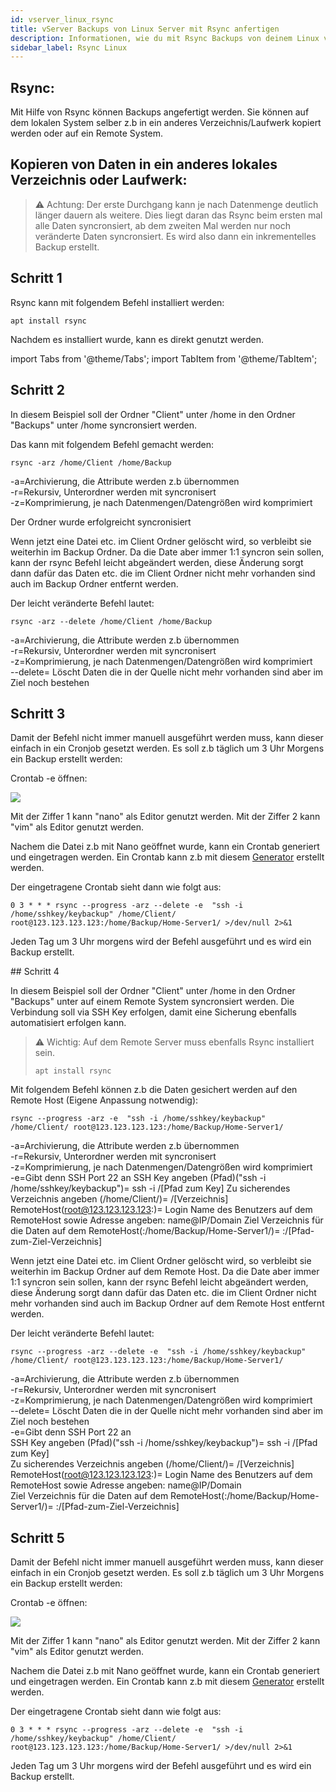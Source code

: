 ```yaml
---
id: vserver_linux_rsync
title: vServer Backups von Linux Server mit Rsync anfertigen
description: Informationen, wie du mit Rsync Backups von deinem Linux vServer von ZAP-Hosting anfertigen kannst - ZAP-Hosting.com Dokumentationen
sidebar_label: Rsync Linux
---
```


## Rsync:

Mit Hilfe von Rsync können Backups angefertigt werden. 
Sie können auf dem lokalen System selber z.b in ein anderes Verzeichnis/Laufwerk kopiert werden oder auf ein Remote System. 

## Kopieren von Daten in ein anderes lokales Verzeichnis oder Laufwerk:

> ⚠️ Achtung: Der erste Durchgang kann je nach Datenmenge deutlich länger dauern als weitere. Dies liegt daran das Rsync beim ersten mal alle Daten syncronsiert, ab dem zweiten Mal werden nur noch veränderte Daten syncronsiert. 
>Es wird also dann ein inkrementelles Backup erstellt. 

## Schritt 1

Rsync kann mit folgendem Befehl installiert werden: 

```
apt install rsync
```

Nachdem es installiert wurde, kann es direkt genutzt werden. 

import Tabs from '@theme/Tabs';
import TabItem from '@theme/TabItem';
<Tabs>
<TabItem value="Tägliches Backup in ein lokales Verzeichnis/Laufwerk" label="Tägliches Backup in ein lokales Verzeichnis/Laufwerk">
## Schritt 2

In diesem Beispiel soll der Ordner "Client" unter /home in den Ordner "Backups" unter /home syncronsiert werden. 

Das kann mit folgendem Befehl gemacht werden: 

```
rsync -arz /home/Client /home/Backup
```
-a=Archivierung, die Attribute werden z.b übernommen
<br/>
-r=Rekursiv, Unterordner werden mit syncronisert
<br/>
-z=Komprimierung, je nach Datenmengen/Datengrößen wird komprimiert 

Der Ordner wurde erfolgreicht syncronisiert 


Wenn jetzt eine Datei etc. im Client Ordner gelöscht wird, so verbleibt sie weiterhin im Backup Ordner. 
Da die Date aber immer 1:1 syncron sein sollen, kann der rsync Befehl leicht abgeändert werden, diese Änderung sorgt dann dafür das Daten etc. die im Client Ordner nicht mehr vorhanden sind auch im Backup Ordner entfernt werden. 

Der leicht veränderte Befehl lautet: 

```
rsync -arz --delete /home/Client /home/Backup
```
-a=Archivierung, die Attribute werden z.b übernommen
<br/>
-r=Rekursiv, Unterordner werden mit syncronisert
<br/>
-z=Komprimierung, je nach Datenmengen/Datengrößen wird komprimiert
<br/>
--delete= Löscht Daten die in der Quelle nicht mehr vorhanden sind aber im Ziel noch bestehen

## Schritt 3

Damit der Befehl nicht immer manuell ausgeführt werden muss, kann dieser einfach in ein Cronjob gesetzt werden. 
Es soll z.b täglich um 3 Uhr Morgens ein Backup erstellt werden: 

Crontab -e öffnen: 

![](https://user-images.githubusercontent.com/61839701/166191606-3a05da59-82f7-439f-8f44-b94c4ba9d153.png)

Mit der Ziffer 1 kann "nano" als Editor genutzt werden.
Mit der Ziffer 2 kann "vim" als Editor genutzt werden. 

Nachem die Datei z.b mit Nano geöffnet wurde, kann ein Crontab generiert und eingetragen werden. 
Ein Crontab kann z.b mit diesem [Generator](https://crontab-generator.org/) erstellt werden. 

Der eingetragene Crontab sieht dann wie folgt aus: 

 ```
0 3 * * * rsync --progress -arz --delete -e  "ssh -i /home/sshkey/keybackup" /home/Client/ root@123.123.123.123:/home/Backup/Home-Server1/ >/dev/null 2>&1
```

Jeden Tag um 3 Uhr morgens wird der Befehl ausgeführt und es wird ein Backup erstellt. 

</TabItem>
<TabItem value="Tägliches Backup auf ein Remote System" label="Tägliches Backup auf ein Remote System">
## Schritt 4

In diesem Beispiel soll der Ordner "Client" unter /home in den Ordner "Backups" unter auf einem Remote System syncronsiert werden. Die Verbindung soll via SSH Key erfolgen, damit eine Sicherung ebenfalls automatisiert erfolgen kann.  

> ⚠️ Wichtig: Auf dem Remote Server muss ebenfalls Rsync installiert sein. 
>```
>apt install rsync
>````

Mit folgendem Befehl können z.b die Daten gesichert werden auf den Remote Host (Eigene Anpassung notwendig): 

```
rsync --progress -arz -e  "ssh -i /home/sshkey/keybackup" /home/Client/ root@123.123.123.123:/home/Backup/Home-Server1/
```

-a=Archivierung, die Attribute werden z.b übernommen
<br/>
-r=Rekursiv, Unterordner werden mit syncronisert
<br/>
-z=Komprimierung, je nach Datenmengen/Datengrößen wird komprimiert 
<br/>
-e=Gibt denn SSH Port 22 an
SSH Key angeben (Pfad)("ssh -i /home/sshkey/keybackup")= ssh -i /[Pfad zum Key]
Zu sicherendes Verzeichnis angeben (/home/Client/)= /[Verzeichnis]
RemoteHost(root@123.123.123.123:)= Login Name des Benutzers auf dem RemoteHost sowie Adresse angeben: name@IP/Domain
Ziel Verzeichnis für die Daten auf dem RemoteHost(:/home/Backup/Home-Server1/)= :/[Pfad-zum-Ziel-Verzeichnis]

Wenn jetzt eine Datei etc. im Client Ordner gelöscht wird, so verbleibt sie weiterhin im Backup Ordner auf dem Remote Host. 
Da die Date aber immer 1:1 syncron sein sollen, kann der rsync Befehl leicht abgeändert werden, diese Änderung sorgt dann dafür das Daten etc. die im Client Ordner nicht mehr vorhanden sind auch im Backup Ordner auf dem Remote Host entfernt werden. 

Der leicht veränderte Befehl lautet: 

```
rsync --progress -arz --delete -e  "ssh -i /home/sshkey/keybackup" /home/Client/ root@123.123.123.123:/home/Backup/Home-Server1/
```
-a=Archivierung, die Attribute werden z.b übernommen
<br/>
-r=Rekursiv, Unterordner werden mit syncronisert
<br/>
-z=Komprimierung, je nach Datenmengen/Datengrößen wird komprimiert 
<br/>
--delete= Löscht Daten die in der Quelle nicht mehr vorhanden sind aber im Ziel noch bestehen
<br/>
-e=Gibt denn SSH Port 22 an
<br/>
SSH Key angeben (Pfad)("ssh -i /home/sshkey/keybackup")= ssh -i /[Pfad zum Key]
<br/>
Zu sicherendes Verzeichnis angeben (/home/Client/)= /[Verzeichnis]
<br/>
RemoteHost(root@123.123.123.123:)= Login Name des Benutzers auf dem RemoteHost sowie Adresse angeben: name@IP/Domain
<br/>
Ziel Verzeichnis für die Daten auf dem RemoteHost(:/home/Backup/Home-Server1/)= :/[Pfad-zum-Ziel-Verzeichnis]

## Schritt 5

Damit der Befehl nicht immer manuell ausgeführt werden muss, kann dieser einfach in ein Cronjob gesetzt werden. 
Es soll z.b täglich um 3 Uhr Morgens ein Backup erstellt werden: 

Crontab -e öffnen: 

![](https://user-images.githubusercontent.com/61839701/166191606-3a05da59-82f7-439f-8f44-b94c4ba9d153.png)

Mit der Ziffer 1 kann "nano" als Editor genutzt werden.
Mit der Ziffer 2 kann "vim" als Editor genutzt werden. 

Nachem die Datei z.b mit Nano geöffnet wurde, kann ein Crontab generiert und eingetragen werden. 
Ein Crontab kann z.b mit diesem [Generator](https://crontab-generator.org/) erstellt werden. 

Der eingetragene Crontab sieht dann wie folgt aus: 
 ```
0 3 * * * rsync --progress -arz --delete -e  "ssh -i /home/sshkey/keybackup" /home/Client/ root@123.123.123.123:/home/Backup/Home-Server1/ >/dev/null 2>&1
```

Jeden Tag um 3 Uhr morgens wird der Befehl ausgeführt und es wird ein Backup erstellt. 

</TabItem>
</Tabs>
